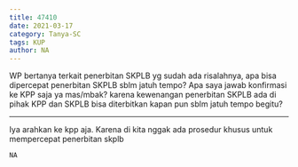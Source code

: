 ```yaml
---
title: 47410
date: 2021-03-17
category: Tanya-SC
tags: KUP
author: NA
---
```


WP bertanya terkait penerbitan SKPLB yg sudah ada risalahnya, apa bisa dipercepat penerbitan SKPLB sblm jatuh tempo? Apa saya jawab konfirmasi ke KPP saja ya mas/mbak? karena kewenangan penerbitan SKPLB ada di pihak KPP dan SKPLB bisa diterbitkan kapan pun sblm jatuh tempo begitu?

---

Iya arahkan ke kpp aja. Karena di kita nggak ada prosedur khusus untuk mempercepat penerbitan skplb

`NA`
